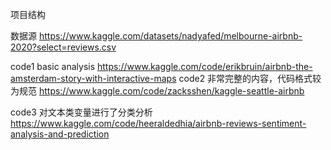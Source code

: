 项目结构



数据源
https://www.kaggle.com/datasets/nadyafed/melbourne-airbnb-2020?select=reviews.csv

code1
basic analysis
https://www.kaggle.com/code/erikbruin/airbnb-the-amsterdam-story-with-interactive-maps
code2
非常完整的内容，代码格式较为规范
https://www.kaggle.com/code/zacksshen/kaggle-seattle-airbnb

code3
对文本类变量进行了分类分析
https://www.kaggle.com/code/heeraldedhia/airbnb-reviews-sentiment-analysis-and-prediction